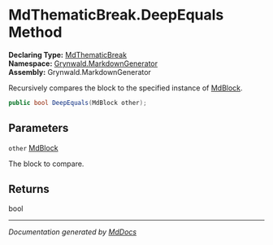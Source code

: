 ﻿<!--  
  <auto-generated>   
    The contents of this file were generated by a tool.  
    Changes to this file may be list if the file is regenerated  
  </auto-generated>   
-->

# MdThematicBreak.DeepEquals Method

**Declaring Type:** [MdThematicBreak](../index.md)  
**Namespace:** [Grynwald.MarkdownGenerator](../../index.md)  
**Assembly:** Grynwald.MarkdownGenerator

Recursively compares the block to the specified instance of [MdBlock](../../MdBlock/index.md).

```csharp
public bool DeepEquals(MdBlock other);
```

## Parameters

`other`  [MdBlock](../../MdBlock/index.md)

The block to compare.

## Returns

bool

___

*Documentation generated by [MdDocs](https://github.com/ap0llo/mddocs)*
